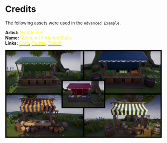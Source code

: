 # Credits

The following assets were used in the `Advanced Example`.

**Artist:** <span style="color: yellow">NyaAlchemi</span><br />
**Name:** <span style="color: yellow">[Alchemi] 5 Market Stalls</span><br />
**Links:** [<span style="color: yellow">Core</span>](https://www.coregames.com/user/9287ad93145f44d79da5d0ecee31df80), [<span style="color: yellow">Twitter</span>](https://twitter.com/nya_alchemi), [<span style="color: yellow">Twitch</span>](https://www.twitch.tv/nyaalchemi)

![Image](images/nya_markets.png)
